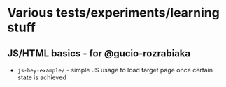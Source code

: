 # Various tests/experiments/learning stuff

## JS/HTML basics - for @gucio-rozrabiaka

* `js-hey-example/` - simple JS usage to load target page once certain state is achieved
